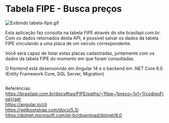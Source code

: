 # Tabela FIPE - Busca preços

<img src="https://lh3.googleusercontent.com/drive-viewer/AITFw-wS7-N096hsDmSXuKWW1VvIWckHMdbol3IiL0jeeIK5aUdrUssa_GeRxqJlSx_bOb1OC48w5wuulX2fNz8I03cC6D0W=w1910-h927" class="ndfHFb-c4YZDc-HiaYvf-RJLb9c" alt="Exibindo tabela-fipe.gif" aria-hidden="true">

Esta aplicação faz consulta na tabela FIPE através do site brasilapi.com.br. Com os dados retornados desta API, é possível salvar os dados da tabela FIPE vinculando a uma placa de um veículo correspondente.

Você será capaz de listar estas placas cadastradas, juntamente com os dados da tabela FIPE do momento em que foram consultadas.

O frontend está desenvolvido em Angular 14 e o backend em .NET Core 6.0 (Entity Framework Core, SQL Server, Migration)

##

Referências: <br>
https://brasilapi.com.br/docs#tag/FIPE/paths/~1fipe~1preco~1v1~1{codigoFipe}/get <br>
https://angular.io/cli <br>
https://getbootstrap.com/docs/5.3/ <br>
https://dotnet.microsoft.com/pt-br/download/dotnet/6.0 <br>

